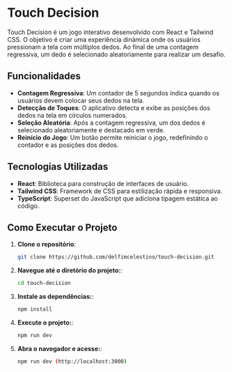 # Touch Decision

Touch Decision é um jogo interativo desenvolvido com React e Tailwind CSS. O objetivo é criar uma experiência dinâmica onde os usuários pressionam a tela com múltiplos dedos. Ao final de uma contagem regressiva, um dedo é selecionado aleatoriamente para realizar um desafio.

## Funcionalidades

- **Contagem Regressiva**: Um contador de 5 segundos indica quando os usuários devem colocar seus dedos na tela.
- **Detecção de Toques**: O aplicativo detecta e exibe as posições dos dedos na tela em círculos numerados.
- **Seleção Aleatória**: Após a contagem regressiva, um dos dedos é selecionado aleatoriamente e destacado em verde.
- **Reinício do Jogo**: Um botão permite reiniciar o jogo, redefinindo o contador e as posições dos dedos.

## Tecnologias Utilizadas

- **React**: Biblioteca para construção de interfaces de usuário.
- **Tailwind CSS**: Framework de CSS para estilização rápida e responsiva.
- **TypeScript**: Superset do JavaScript que adiciona tipagem estática ao código.

## Como Executar o Projeto

1. **Clone o repositório**:
   ```bash
   git clone https://github.com/delfimcelestino/touch-decision.git

2. **Navegue até o diretório do projeto:**:
   ```bash
   cd touch-decision

3. **Instale as dependências:**:
   ```bash
   npm install

4. **Execute o projeto:**:
   ```bash
   npm run dev

5. **Abra o navegador e acesse:**:
   ```bash
   npm run dev (http://localhost:3000)
